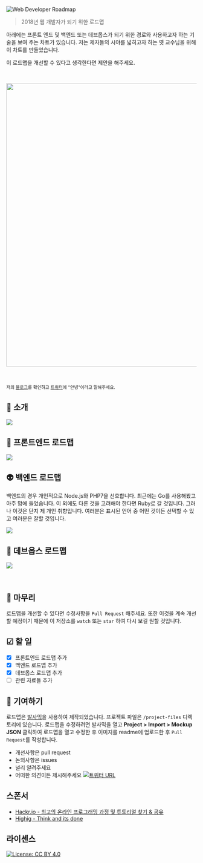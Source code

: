 ![Web Developer Roadmap](https://i.imgur.com/oxsayps.png)

> 2018년 웹 개발자가 되기 위한 로드맵

아래에는 프론트 엔드 및 백엔드 또는 데브옵스가 되기 위한 경로와 사용하고자 하는 기술을 보여 주는 차트가 있습니다. 저는 제자들의 시야를 넓히고자 하는 옛 교수님을 위해 이 차트를 만들었습니다.

이 로드맵을 개선할 수 있다고 생각한다면 제안을 해주세요.

<br>
<p align="center">
  <img src="./images/disclaimer.png" width="750">
</p>
<br>

<sub>저의 [블로그](http://kamranahmed.info)를 확인하고 [트위터](https://twitter.com/kamranahmedse)에 "안녕"이라고 말해주세요.</sub>

## 🚀 소개

![](./images/intro.png)

## 🎨 프론트엔드 로드맵
![](./images/frontend-v2.png)

## 👽 백엔드 로드맵

백엔드의 경우 개인적으로 Node.js와 PHP7을 선호합니다. 최근에는 Go를 사용해봤고 아주 맘에 들었습니다. 이 외에도 다른 것을 고려해야 한다면 Ruby로 갈 것입니다. 그러나 이것은 단지 제  개인 취향입니다. 여러분은 표시된 언어 중 어떤 것이든 선택할 수 있고 여러분은 잘할 것입니다.

![](./images/backend.png)

## 👷 데브옵스 로드맵

![](./images/devops.png)

<br>
  
## 🚦 마무리

로드맵을 개선할 수 있다면 수정사항을 `Pull Request` 해주세요. 또한 이것을 계속 개선할 예정이기 때문에 이 저장소를 `watch` 또는 `star` 하여 다시 보길 원할 것입니다.
## ☑ 할 일

- [X] 프론트엔드 로드맵 추가
- [X] 백엔드 로드맵 추가
- [X] 데브옵스 로드맵 추가
- [ ] 관련 자료들 추가

## 👬 기여하기

로드맵은 [발사믹](https://balsamiq.com/products/mockups/)을 사용하여 제작되었습니다.
프로젝트 파일은 `/project-files` 디렉토리에 있습니다. 로드맵을 수정하려면 발사믹을 열고  **Project > Import > Mockup JSON** 클릭하여 로드맵을 열고 수정한 후 이미지를 readme에 업로드한 후 `Pull Request`를 작성합니다.

- 개선사항은 pull request
- 논의사항은 issues
- 널리 알려주세요
- 어떠한 의견이든 제시해주세요 [![트위터 URL](https://img.shields.io/twitter/url/https/twitter.com/kamranahmedse.svg?style=social&label=Follow%20%40kamranahmedse)](https://twitter.com/kamranahmedse)

## 스폰서

- [Hackr.io - 최고의 온라인 프로그래밍 과정 및 튜토리얼 찾기 & 공유](https://hackr.io)
- [Highig - Think and its done](http://highig.com/)

## 라이센스


[![License: CC BY 4.0](https://img.shields.io/badge/License-CC0%201.0-brightgreen.svg?style=flat-square)](https://creativecommons.org/licenses/by/4.0/)
